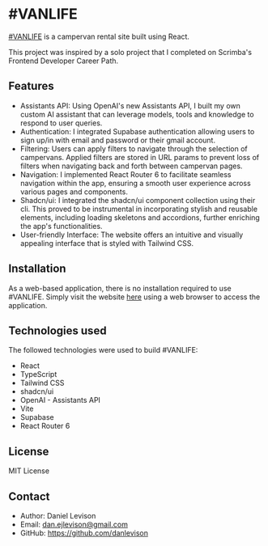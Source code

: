 # #VANLIFE

[#VANLIFE](https://yourvanlife.netlify.app/) is a campervan rental site built using React.

This project was inspired by a solo project that I completed on Scrimba's Frontend Developer Career Path.

## Features

- Assistants API: Using OpenAI's new Assistants API, I built my own custom AI assistant that can leverage models, tools and knowledge to respond to user queries.
- Authentication: I integrated Supabase authentication allowing users to sign up/in with email and password or their gmail account.
- Filtering: Users can apply filters to navigate through the selection of campervans. Applied filters are stored in URL params to prevent loss of filters when navigating back and forth between campervan pages.
- Navigation: I implemented React Router 6 to facilitate seamless navigation within the app, ensuring a smooth user experience across various pages and components.
- Shadcn/ui: I integrated the shadcn/ui component collection using their cli. This proved to be instrumental in incorporating stylish and reusable elements, including loading skeletons and accordions, further enriching the app's functionalities.
- User-friendly Interface: The website offers an intuitive and visually appealing interface that is styled with Tailwind CSS.

## Installation

As a web-based application, there is no installation required to use #VANLIFE. Simply visit the website [here](https://yourvanlife.netlify.app/) using a web browser to access the application.

## Technologies used

The followed technologies were used to build #VANLIFE:

- React
- TypeScript
- Tailwind CSS
- shadcn/ui
- OpenAI - Assistants API
- Vite
- Supabase
- React Router 6

## License

MIT License

## Contact

- Author: Daniel Levison
- Email: dan.ejlevison@gmail.com
- GitHub: https://github.com/danlevison
